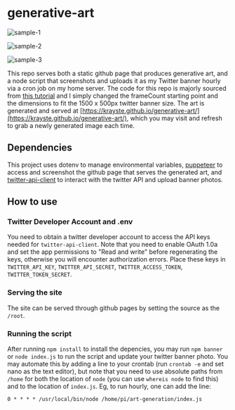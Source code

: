 # generative-art
![sample-1](/Users/Steve/Desktop/Extracurricular/Learning/Generator/generative-art/samples/sample-1.png)

![sample-2](/Users/Steve/Desktop/Extracurricular/Learning/Generator/generative-art/samples/sample-2.png)

![sample-3](/Users/Steve/Desktop/Extracurricular/Learning/Generator/generative-art/samples/sample-3.png)

This repo serves both a static github page that produces generative art, and a node script that screenshots and uploads it as my Twitter banner hourly via a cron job on my home server. The code for this repo is majorly sourced from [this tutorial](https://github.com/sdedovic/noiseorbit-tutorial) and I simply changed the frameCount starting point and the dimensions to fit the 1500 x 500px twitter banner size. The art is generated and served at [https://krayste.github.io/generative-art/](https://krayste.github.io/generative-art/), which you may visit and refresh to grab a newly generated image each time.

## Dependencies

This project uses dotenv to manage environmental variables, [puppeteer](https://github.com/puppeteer/puppeteer) to access and screenshot the github page that serves the generated art, and [twitter-api-client](https://www.npmjs.com/package/twitter-api-client) to interact with the twitter API and upload banner photos.

## How to use

### Twitter Developer Account and .env

You need to obtain a twitter developer account to access the API keys needed for `twitter-api-client`. Note that you need to enable OAuth 1.0a and set the app permissions to "Read and write" before regenerating the keys, otherwise you will encounter authorization errors. Place these keys in `TWITTER_API_KEY`, `TWITTER_API_SECRET`, `TWITTER_ACCESS_TOKEN`, `TWITTER_TOKEN_SECRET`.

### Serving the site 

The site can be served through github pages by setting the source as the `/root`. 

### Running the script

After running `npm install` to install the depencies, you may run `npm banner` or `node index.js` to run the script and update your twitter banner photo. You may automate this by adding a line to your crontab (run `crontab -e` and set nano as the text editor), but note that you need to use absolute paths from `/home` for both the location of `node` (you can use `whereis node` to find this) and to the location of `index.js`. Eg, to run hourly, one can add the line:

```
0 * * * * /usr/local/bin/node /home/pi/art-generation/index.js
```

